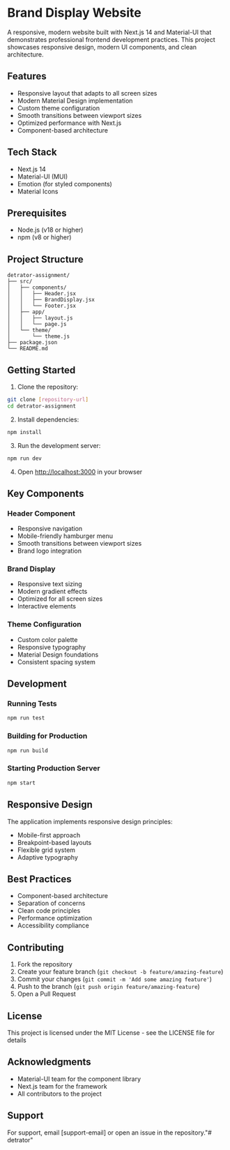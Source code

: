 # Brand Display Website

A responsive, modern website built with Next.js 14 and Material-UI that demonstrates professional frontend development practices. This project showcases responsive design, modern UI components, and clean architecture.

## Features

- Responsive layout that adapts to all screen sizes
- Modern Material Design implementation
- Custom theme configuration
- Smooth transitions between viewport sizes
- Optimized performance with Next.js
- Component-based architecture

## Tech Stack

- Next.js 14
- Material-UI (MUI)
- Emotion (for styled components)
- Material Icons

## Prerequisites

- Node.js (v18 or higher)
- npm (v8 or higher)

## Project Structure

```
detrator-assignment/
├── src/
│   ├── components/
│   │   ├── Header.jsx
│   │   ├── BrandDisplay.jsx
│   │   └── Footer.jsx
│   ├── app/
│   │   ├── layout.js
│   │   └── page.js
│   └── theme/
│       └── theme.js
├── package.json
└── README.md
```

## Getting Started

1. Clone the repository:
```bash
git clone [repository-url]
cd detrator-assignment
```

2. Install dependencies:
```bash
npm install
```

3. Run the development server:
```bash
npm run dev
```

4. Open [http://localhost:3000](http://localhost:3000) in your browser

## Key Components

### Header Component
- Responsive navigation
- Mobile-friendly hamburger menu
- Smooth transitions between viewport sizes
- Brand logo integration

### Brand Display
- Responsive text sizing
- Modern gradient effects
- Optimized for all screen sizes
- Interactive elements

### Theme Configuration
- Custom color palette
- Responsive typography
- Material Design foundations
- Consistent spacing system

## Development

### Running Tests
```bash
npm run test
```

### Building for Production
```bash
npm run build
```

### Starting Production Server
```bash
npm start
```

## Responsive Design

The application implements responsive design principles:
- Mobile-first approach
- Breakpoint-based layouts
- Flexible grid system
- Adaptive typography

## Best Practices

- Component-based architecture
- Separation of concerns
- Clean code principles
- Performance optimization
- Accessibility compliance

## Contributing

1. Fork the repository
2. Create your feature branch (`git checkout -b feature/amazing-feature`)
3. Commit your changes (`git commit -m 'Add some amazing feature'`)
4. Push to the branch (`git push origin feature/amazing-feature`)
5. Open a Pull Request

## License

This project is licensed under the MIT License - see the LICENSE file for details

## Acknowledgments

- Material-UI team for the component library
- Next.js team for the framework
- All contributors to the project

## Support

For support, email [support-email] or open an issue in the repository."# detrator" 

